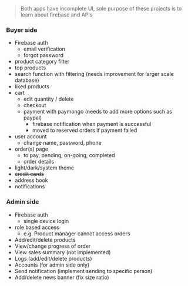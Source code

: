 > Both apps have incomplete UI, sole purpose of these projects is to learn about firebase and APIs

### Buyer side
- Firebase auth
  - email verification
  - forgot password
- product category filter
- top products
- search function with filtering (needs improvement for larger scale database)
- liked products
- cart
  - edit quantity / delete
  - checkout
  - payment with paymongo (needs to add more options such as paypal)
      - firebase notification when payment is successful
      - moved to reserved orders if payment failed
- user account
  - change name, password, phone
- order(s) page
  - to pay, pending, on-going, completed
  - order details
- light/dark/system theme
- ~~credit cards~~
- address book
- notifications

### Admin side
- Firebase auth
  - single device login
- role based access
  - e.g. Product manager cannot access orders
- Add/edit/delete products
- View/change progress of order
- View sales summary (not implemented)
- Logs (add/edit/delete products)
- Accounts (for admin side only)
- Send notification (implement sending to specific person)
- Add/delete news banner (fix size ratio)
